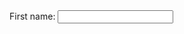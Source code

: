 <div>
  <label for="fname">First name:</label>
  <input type="text" id="fname" name="fname">
</div>
